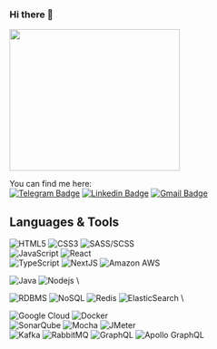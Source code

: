 ### Hi there 👋 
<img src='https://media0.giphy.com/media/XGhTPVMgzLv7s2TOE6/200w.gif?cid=82a1493bv1onstk00u892d40cdhbdg1s3sfqkfd4k5scnnp2&rid=200w.gif&ct=g' width="300" height="250">

You can find me here: \
[![Telegram Badge](https://img.shields.io/badge/-Halyna-3ba1f2?style=flat-square&logo=Telegram&logoColor=white&link=https://t.me/galjusjkap)](https://t.me/galjusjkap)
[![Linkedin Badge](https://img.shields.io/badge/-GaliaPavluk-blue?style=flat-square&logo=Linkedin&logoColor=white&link=https://www.linkedin.com/in/galya-pavliuk-5b134117b/)](https://www.linkedin.com/in/galya-pavliuk-5b134117b/)
[![Gmail Badge](https://img.shields.io/badge/-h.i.pavliuk@gmail.com-c14438?style=flat-square&logo=Gmail&logoColor=white&link=mailto:h.i.pavliuk@gmail.com)](mailto:h.i.pavliuk@gmail.com)


## Languages & Tools
![HTML5](https://img.shields.io/badge/-HTML5-purple?style=flat-square&logo=html5)
![CSS3](https://img.shields.io/badge/-CSS3-purple?style=flat-square&logo=css3)
![SASS/SCSS](https://img.shields.io/badge/-SASS/SCSS-purple?style=flat-square&logo=sass/scss) \
![JavaScript](https://img.shields.io/badge/-JavaScript-black?style=flat-square&logo=javascript)
![React](https://img.shields.io/badge/-React-black?style=flat-square&logo=react) \
![TypeScript](https://img.shields.io/badge/-TypeScript-311C87?style=flat-square&logo=typescript)
![NextJS](https://img.shields.io/badge/-NextJS-311C87?style=flat-square&logo=nextjs)
![Amazon AWS](https://img.shields.io/badge/Amazon%20AWS-232F3E?style=flat-square&logo=amazon-aws)





![Java](https://img.shields.io/badge/-java-E34A86?style=flat-square&logo=java)
![Nodejs](https://img.shields.io/badge/-Nodejs-black?style=flat-square&logo=Node.js) \


![RDBMS](https://img.shields.io/badge/-RDBMS-336791?style=flat-square&logo=postgresql)
![NoSQL](https://img.shields.io/badge/-NoSQL-black?style=flat-square&logo=mongodb)
![Redis](https://img.shields.io/badge/-Redis-black?style=flat-square&logo=Redis)
![ElasticSearch](https://img.shields.io/badge/-ElasticSearch-005571?style=flat-square&logo=elasticsearch) \

![Google Cloud](https://img.shields.io/badge/Google%20Cloud-black?style=flat-square&logo=google-cloud)
![Docker](https://img.shields.io/badge/-Docker-black?style=flat-square&logo=docker) \
![SonarQube](https://img.shields.io/badge/-SonarQube-4e9bcd?style=flat-square&logo=sonarqube)
![Mocha](https://img.shields.io/badge/-Mocha-8d6748?style=flat-square&logo=mocha)
![JMeter](https://img.shields.io/badge/-JMeter-d22128?style=flat-square&logo=apache) \
![Kafka](https://img.shields.io/badge/-Kafka-007ACC?style=flat-square&logo=apachekafka)
![RabbitMQ](https://img.shields.io/badge/-RabbitMQ-ff6600?style=flat-square&logo=rabbitmq)
![GraphQL](https://img.shields.io/badge/-GraphQL-E10098?style=flat-square&logo=graphql)
![Apollo GraphQL](https://img.shields.io/badge/-Apollo%20GraphQL-311C87?style=flat-square&logo=apollo-graphql)

<!--
**HalynaPavliuk/HalynaPavliuk** is a ✨ _special_ ✨ repository because its `README.md` (this file) appears on your GitHub profile.




Here are some ideas to get you started:

- 🔭 I’m currently working on ...
- 🌱 I’m currently learning ...
- 👯 I’m looking to collaborate on ...
- 🤔 I’m looking for help with ...
- 💬 Ask me about ...
- 📫 How to reach me: ...
- 😄 Pronouns: ...
- ⚡ Fun fact: ...
-->
